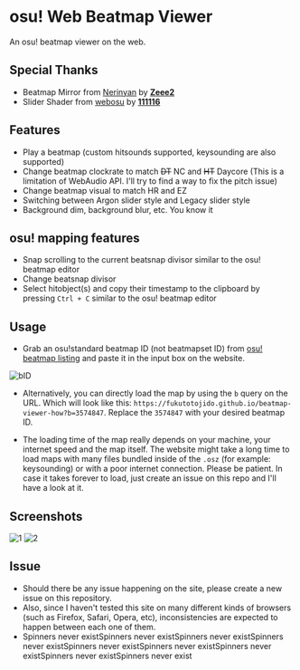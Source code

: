 # osu! Web Beatmap Viewer
An osu! beatmap viewer on the web.

## Special Thanks
- Beatmap Mirror from [Nerinyan](https://nerinyan.moe) by **[Zeee2](https://github.com/zeee2)**
- Slider Shader from [webosu](https://github.com/111116/webosu) by **[111116](https://github.com/111116)**

## Features
- Play a beatmap (custom hitsounds supported, keysounding are also supported)
- Change beatmap clockrate to match ~~DT~~ NC and ~~HT~~ Daycore (This is a limitation of WebAudio API. I'll try to find a way to fix the pitch issue)
- Change beatmap visual to match HR and EZ
- Switching between Argon slider style and Legacy slider style
- Background dim, background blur, etc. You know it

## osu! mapping features
- Snap scrolling to the current beatsnap divisor similar to the osu! beatmap editor
- Change beatsnap divisor
- Select hitobject(s) and copy their timestamp to the clipboard by pressing `Ctrl + C` similar to the osu! beatmap editor

## Usage
- Grab an osu!standard beatmap ID (not beatmapset ID) from [osu! beatmap listing](https://osu.ppy.sh/beatmapsets?m=0) and paste it in the input box on the website.

![bID](https://i.imgur.com/044ifKu.png)

- Alternatively, you can directly load the map by using the `b` query on the URL. Which will look like this: `https://fukutotojido.github.io/beatmap-viewer-how?b=3574847`. Replace the `3574847` with your desired beatmap ID.

- The loading time of the map really depends on your machine, your internet speed and the map itself. The website might take a long time to load maps with many files bundled inside of the `.osz` (for example: keysounding) or with a poor internet connection. Please be patient. In case it takes forever to load, just create an issue on this repo and I'll have a look at it.

## Screenshots
![1](https://i.imgur.com/1BJ1867.png)
![2](https://i.imgur.com/OfeXc3k.png)

## Issue
- Should there be any issue happening on the site, please create a new issue on this repository.
- Also, since I haven't tested this site on many different kinds of browsers (such as Firefox, Safari, Opera, etc), inconsistencies are expected to happen between each one of them.
- Spinners never existSpinners never existSpinners never existSpinners never existSpinners never existSpinners never existSpinners never existSpinners never existSpinners never exist

